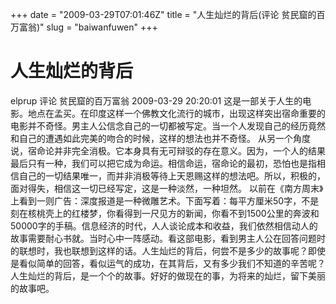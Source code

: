 +++
date = "2009-03-29T07:01:46Z"
title = "人生灿烂的背后(评论 贫民窟的百万富翁)"
slug = "baiwanfuwen"
+++

# 人生灿烂的背后

elprup 评论 贫民窟的百万富翁   2009-03-29 20:20:01
这是一部关于人生的电影。地点在孟买。在印度这样一个佛教文化流行的城市，出现这样突出宿命重要的电影并不奇怪。男主人公信念自己的一切都被写定。当一个人发现自己的经历竟然和自己的遭遇如此完美的吻合的时候，这样的想法也并不奇怪。
从另一个角度说，宿命论并非完全消极。它本身具有无可辩驳的存在意义。因为，一个人的结果最后只有一种，我们可以把它成为命运。相信命运，宿命论的最初，恐怕也是指相信自己的一切结果唯一，而并非消极等待上天恩赐这样的想法吧。所以，积极的，面对得失，相信这一切已经写定，这是一种淡然，一种坦然。
以前在《南方周末》上看到一则广告：深度报道是一种微雕艺术。下面写着：每平方厘米50字，不是刻在核桃壳上的红楼梦，你看得到一尺见方的新闻，你看不到1500公里的奔波和50000字的手稿。信息经济的时代，人人谈论成本和收益，我们依然相信动人的故事需要耐心书就。当时心中一阵感动。看这部电影，看到男主人公在回答问题时的联想时，我也联想到这样的话。人生灿烂的背后，何尝不是多少的故事呢？即使是看似简单的回答，看似运气的成功，在其背后，又有多少我们不知道的辛苦呢？
人生灿烂的背后，是一个个的故事。好好的做现在的事，为将来的灿烂，留下美丽的故事吧。

